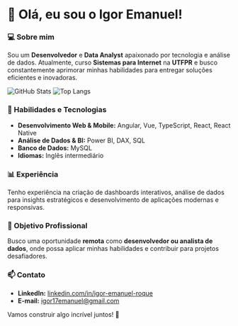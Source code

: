 # 👋 Olá, eu sou o Igor Emanuel!

### 💻 Sobre mim
Sou um **Desenvolvedor** e **Data Analyst** apaixonado por tecnologia e análise de dados. Atualmente, curso **Sistemas para Internet** na **UTFPR** e busco constantemente aprimorar minhas habilidades para entregar soluções eficientes e inovadoras.

![GitHub Stats](https://github-readme-stats.vercel.app/api?username=iguemanuel&show_icons=true&count_private=true&hide_title=true&theme=radical)
![Top Langs](https://github-readme-stats.vercel.app/api/top-langs/?username=iguemanuel&layout=compact&theme=radical)

### 🚀 Habilidades e Tecnologias
- **Desenvolvimento Web & Mobile:** Angular, Vue, TypeScript, React, React Native
- **Análise de Dados & BI:** Power BI, DAX, SQL
- **Banco de Dados:** MySQL 
- **Idiomas:** Inglês intermediário

### 📊 Experiência
Tenho experiência na criação de dashboards interativos, análise de dados para insights estratégicos e desenvolvimento de aplicações modernas e responsivas.

### 🎯 Objetivo Profissional
Busco uma oportunidade **remota** como **desenvolvedor ou analista de dados**, onde possa aplicar minhas habilidades e contribuir para projetos desafiadores.

### 📫 Contato
- **LinkedIn:** [linkedin.com/in/igor-emanuel-roque](https://www.linkedin.com/in/igor-emanuel-roque/)
- **E-mail:** igor17emanuel@gmail.com

Vamos construir algo incrível juntos! 🚀

